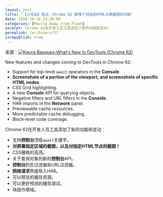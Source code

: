 ```yaml
---
layout: post
title: "【小花仙】笔记：Chrome 62 新增了对指定HTML元素截图的功能"
date: 2020-10-10 23:30:00
categories: [Moving Away from Flash]
excerpt: Chrome 62在开发人员工具添加了新的功能和变动：
permalink: /archivers/37
isrepublish: true
---
```


来源：[![Kayce Basques-What's New In DevTools `(Chrome 62`)](https://img.shields.io/badge/Kayce%20Basques-What's%20New%20In%20DevTools%20(Chrome%2062)-brightgreen)](https://developers.google.com/web/updates/2017/08/devtools-release-notes)

New features and changes coming to DevTools in Chrome 62:

- Support for top-level ```await``` operators in the **Console**.
- **Screenshots of a portion of the viewport, and screenshots of specific HTML nodes.**
- CSS Grid highlighting.
- A new **Console** API for querying objects.
- Negative filters and URL filters in the **Console**.
- HAR imports in the **Network** panel.
- Previewable cache resources.
- More predictable cache debugging.
- Block-level code coverage.

Chrome 62在开发人员工具添加了新的功能和变动：

- 支持**控制台**顶级```await```关键字。
- **对屏幕指定区域的截图，以及对指定HTML节点的截图！**
- CSS栅格的高亮。
- 关于查询对象的新的**控制台**API。
- **控制台**的负过滤器和URL过滤器。
- **网络请求**界面导入HAR。
- 可以预览的缓存资源。
- 可以更好预测的缓存调试。
- 块级作用域。
